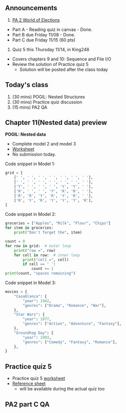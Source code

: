 ## Announcements
1. [PA 2 World of Elections](https://w3.cs.jmu.edu/cs149/f24/pa/pa2/)
- Part A - Reading quiz in canvas - Done.
- Part B due Friday 11/08 - Done.
- Part C due Friday 11/15 (60 pts)
1. Quiz 5 this Thursday 11/14, in King248
- Covers chapters 9 and 10: Sequence and File I/O
- Review the solution of Practice quiz 5
  - Solution will be posted after the class today

## Today's class
1. (30 mins) POGIL: Nested Structures
2. (30 mins) Practice quiz discussion
3. (15 mins) PA2 QA

## Chapter 11(Nested data) preview

**POGIL: Nested data**
   - Complete model 2 and model 3
   - [Worksheet](pogil_sheet\Act11-Nested_Student.pdf)
   - No submission today.

Code snippet in Model 1:

```python
grid = [
    [' ', ' ', ' ', ' ', ' ', ' ', ' '],
    [' ', ' ', ' ', ' ', ' ', ' ', ' '],
    ['Y', ' ', ' ', ' ', 'Y', 'Y', ' '],
    ['R', ' ', ' ', 'Y', 'R', 'R', ' '],
    ['R', 'R', 'Y', 'R', 'Y', 'R', ' '],
    ['R', 'Y', 'R', 'Y', 'Y', 'Y', 'R'],
]
```

Code snippet in Model 2:

```python
groceries = ["Apples", "Milk", "Flour", "Chips"]
for item in groceries:
    print("Don't forget the", item)

count = 0
for row in grid:  # outer loop
    print("row =", row)
    for cell in row:  # inner loop
        print("cell =", cell)
        if cell == ' ':
            count += 1
print(count, "spaces remaining")
```

Code snippet in Model 3:

```python
movies = {
    "Casablanca": {
        "year": 1942,
        "genres": ["Drama", "Romance", "War"],
    },
    "Star Wars": {
        "year": 1977,
        "genres": ["Action", "Adventure", "Fantasy"],
    },
    "Groundhog Day": {
        "year": 1993,
        "genres": ["Comedy", "Fantasy", "Romance"],
    },
}
```

## Practice quiz 5
- Practice quiz 5 [worksheet](https://w3.cs.jmu.edu/cs149/f24/quiz/practice5/)
- [Reference sheet](https://w3.cs.jmu.edu/cs149/f24/quiz/reference/)
  - will be available during the actual quiz too


## PA2 part C QA
